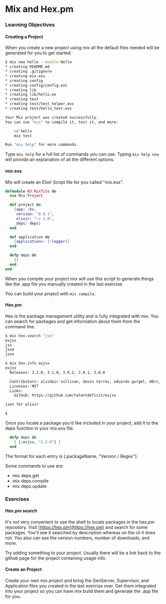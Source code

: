 # Mix and Hex.pm

### Learning Objectives

#### Creating a Project

When you create a new project using mix all the default files needed will be generated for you to get started.

```bash
$ mix new hello --module Hello
* creating README.md
* creating .gitignore
* creating mix.exs
* creating config
* creating config/config.exs
* creating lib
* creating lib/hello.ex
* creating test
* creating test/test_helper.exs
* creating test/hello_test.exs

Your Mix project was created successfully.
You can use "mix" to compile it, test it, and more:

    cd hello
    mix test

Run "mix help" for more commands.
```

Type `mix help` for a full list of commands you can use. Typing `mix help new` will provide an explanation of all the different options.

#### mix.exs

Mix will create an Elixir Script file for you called "mix.esx".

```elixir
defmodule KV.Mixfile do
  use Mix.Project

  def project do
    [app: :kv,
     version: "0.0.1",
     elixir: "~> 1.0",
     deps: deps]
  end

  def application do
    [applications: [:logger]]
  end

  defp deps do
    []
  end
end
```

When you compile your project mix will use this script to generate things like the .app file you manually created in the last exercise.

You can build your project with `mix compile`.

#### Hex.pm

Hex is the package management utility and is fully integrated with mix. You can search for packages and get information about them from the command line.

```bash
$ mix hex.search "jsx"
exjsx
jsx
jsxd
jsxn

$ mix hex.info exjsx
exjsx
  Releases: 3.2.0, 3.1.0, 3.0.2, 3.0.1, 3.0.0

  Contributors: alisdair sullivan, devin torres, eduardo gurgel, d0rc, igor kapkov, parroty, yurii rashkovskii
  Licenses: MIT
  Links:
    GitHub: https://github.com/talentdeficit/exjsx

json for elixir

$ 
```

Once you locate a package you'd like included in your project, add it to the deps function in your mix.exs file.

```elixir
  defp deps do
    [ {:exjsx, "3.2.0"} ]
  end
```

The format for each entry is {:packageName, "Version / Regex"}.

Some commands to use are:

- mix deps.get
- mix deps.compile
- mix deps.update

### Exercises

#### Hex.pm search

It's not very convenient to use the shell to locate packages in the hex.pm repository. Visit [https://hex.pm](https://hex.pm) and search for some packages. You'll see it searched by description whereas on the cli it does not. You also can see the version numbers, number of downloads, and more.

Try adding something to your project. Usually there will be a link back to the github page for the project containing usage info.

#### Create an Project

Create your own mix project and bring the GenServer, Supervisor, and Application files you created in the last exercise over. Get them integrated into your project so you can have mix build them and generate the .app file for you.
